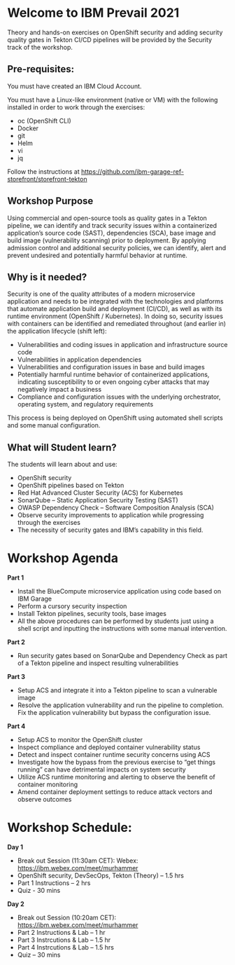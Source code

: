 # Welcome to IBM Prevail 2021
Theory and hands-on exercises on OpenShift security and adding security quality gates in Tekton CI/CD pipelines will be provided by the Security track of the workshop.

## Pre-requisites:
You must have created an IBM Cloud Account.

You must have a Linux-like environment (native or VM) with the following installed in order to work through the exercises:
  - oc (OpenShift CLI)
  - Docker
  - git
  - Helm
  - vi
  - jq

Follow the instructions at https://github.com/ibm-garage-ref-storefront/storefront-tekton

## Workshop Purpose
Using commercial and open-source tools as quality gates in a Tekton pipeline, we can identify and track security issues within a containerized application’s source code (SAST), dependencies (SCA), base image and build image (vulnerability scanning) prior to deployment. By applying admission control and additional security policies, we can identify, alert and prevent undesired and potentially harmful behavior at runtime.

## Why is it needed?
Security is one of the quality attributes of a modern microservice application and needs to be integrated with the technologies and platforms that automate application build and deployment (CI/CD), as well as with its runtime environment (OpenShift / Kubernetes). In doing so, security issues with containers can be identified and remediated throughout (and earlier in) the application lifecycle (shift left):
* Vulnerabilities and coding issues in application and infrastructure source code
* Vulnerabilities in application dependencies
* Vulnerabilities and configuration issues in base and build images
* Potentially harmful runtime behavior of containerized applications, indicating susceptibility to or even ongoing cyber attacks that may negatively impact a business
* Compliance and configuration issues with the underlying orchestrator, operating system, and regulatory requirements

This process is being deployed on OpenShift using automated shell scripts and some manual configuration.

## What will Student learn?
The students will learn about and use:
* OpenShift security
* OpenShift pipelines based on Tekton
* Red Hat Advanced Cluster Security (ACS) for Kubernetes
* SonarQube – Static Application Security Testing (SAST)
* OWASP Dependency Check – Software Composition Analysis (SCA)
* Observe security improvements to application while progressing through the exercises
* The necessity of security gates and IBM’s capability in this field.

# Workshop Agenda
**Part 1**
* Install the BlueCompute microservice application using code based on IBM Garage
* Perform a cursory security inspection
* Install Tekton pipelines, security tools, base images
* All the above procedures can be performed by students just using a shell script and inputting the instructions with some manual intervention.

**Part 2**
* Run security gates based on SonarQube and Dependency Check as part of a Tekton pipeline and inspect resulting vulnerabilities

**Part 3**
* Setup ACS and integrate it into a Tekton pipeline to scan a vulnerable image
* Resolve the application vulnerability and run the pipeline to completion. Fix the application vulnerability but bypass the configuration issue.

**Part 4**
* Setup ACS to monitor the OpenShift cluster
* Inspect compliance and deployed container vulnerability status
* Detect and inspect container runtime security concerns using ACS
* Investigate how the bypass from the previous exercise to “get things running” can have detrimental impacts on system security
* Utilize ACS runtime monitoring and alerting to observe the benefit of container monitoring
* Amend container deployment settings to reduce attack vectors and observe outcomes

# Workshop Schedule:
**Day 1**
* Break out Session (11:30am CET): Webex: https://ibm.webex.com/meet/murhammer
* OpenShift security, DevSecOps, Tekton (Theory) – 1.5 hrs
* Part 1 Instructions – 2 hrs
* Quiz - 30 mins

**Day 2**
* Break out Session (10:20am CET): https://ibm.webex.com/meet/murhammer
* Part 2 Instructions & Lab – 1 hr
* Part 3 Instrcutions & Lab – 1.5 hr
* Part 4 Instrcutions & Lab – 1.5 hrs
* Quiz – 30 mins
